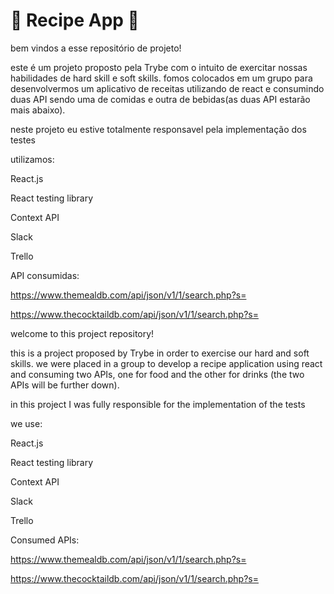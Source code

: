 # 🥙 Recipe App 🥙

bem vindos a esse repositório de projeto!

este é um projeto proposto pela Trybe com o intuito de exercitar nossas habilidades de hard skill e soft skills. fomos colocados em um grupo para desenvolvermos um aplicativo de receitas utilizando de react e consumindo duas API sendo uma de comidas e outra de bebidas(as duas API estarão mais abaixo).

neste projeto eu estive totalmente responsavel pela implementação dos testes

utilizamos:

React.js

React testing library

Context API

Slack

Trello

API consumidas:

https://www.themealdb.com/api/json/v1/1/search.php?s=

https://www.thecocktaildb.com/api/json/v1/1/search.php?s=


welcome to this project repository!

this is a project proposed by Trybe in order to exercise our hard and soft skills. we were placed in a group to develop a recipe application using react and consuming two APIs, one for food and the other for drinks (the two APIs will be further down).

in this project I was fully responsible for the implementation of the tests

we use:

React.js

React testing library

Context API

Slack

Trello

Consumed APIs:

https://www.themealdb.com/api/json/v1/1/search.php?s=

https://www.thecocktaildb.com/api/json/v1/1/search.php?s=
